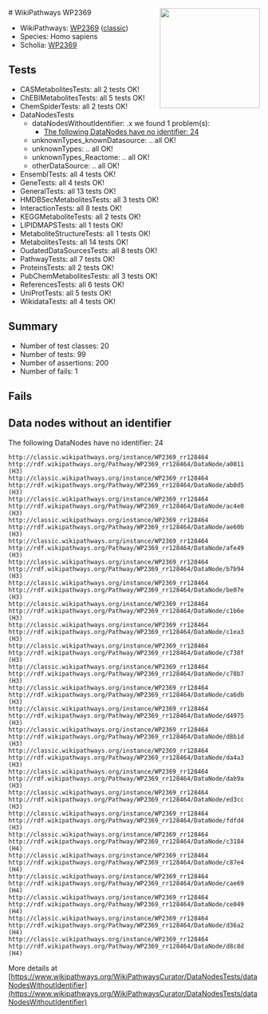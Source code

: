 <img style="float: right; width: 200px" src="https://upload.wikimedia.org/wikipedia/commons/thumb/8/83/Wplogo_with_text_500.png/640px-Wplogo_with_text_500.png" />
# WikiPathways WP2369

* WikiPathways: [WP2369](https://wikipathways.org/pathways/WP2369) ([classic](https://classic.wikipathways.org/instance/WP2369))
* Species: Homo sapiens
* Scholia: [WP2369](https://scholia.toolforge.org/wikipathways/WP2369)
## Tests
* CASMetabolitesTests: all 2 tests OK!
* ChEBIMetabolitesTests: all 5 tests OK!
* ChemSpiderTests: all 2 tests OK!
* DataNodesTests
    * dataNodesWithoutIdentifier: .x we found 1 problem(s):
        * [The following DataNodes have no identifier: 24](#8792c4b3)
    * unknownTypes_knownDatasource: .. all OK!
    * unknownTypes: .. all OK!
    * unknownTypes_Reactome: .. all OK!
    * otherDataSource: .. all OK!
* EnsemblTests: all 4 tests OK!
* GeneTests: all 4 tests OK!
* GeneralTests: all 13 tests OK!
* HMDBSecMetabolitesTests: all 3 tests OK!
* InteractionTests: all 8 tests OK!
* KEGGMetaboliteTests: all 2 tests OK!
* LIPIDMAPSTests: all 1 tests OK!
* MetaboliteStructureTests: all 1 tests OK!
* MetabolitesTests: all 14 tests OK!
* OudatedDataSourcesTests: all 8 tests OK!
* PathwayTests: all 7 tests OK!
* ProteinsTests: all 2 tests OK!
* PubChemMetabolitesTests: all 3 tests OK!
* ReferencesTests: all 6 tests OK!
* UniProtTests: all 5 tests OK!
* WikidataTests: all 4 tests OK!


## Summary

* Number of test classes: 20
* Number of tests: 99
* Number of assertions: 200
* Number of fails: 1

## Fails

<a name="8792c4b3" />

## Data nodes without an identifier

The following DataNodes have no identifier: 24
```
http://classic.wikipathways.org/instance/WP2369_rr128464 http://rdf.wikipathways.org/Pathway/WP2369_rr128464/DataNode/a0011 (H3)
http://classic.wikipathways.org/instance/WP2369_rr128464 http://rdf.wikipathways.org/Pathway/WP2369_rr128464/DataNode/ab0d5 (H3)
http://classic.wikipathways.org/instance/WP2369_rr128464 http://rdf.wikipathways.org/Pathway/WP2369_rr128464/DataNode/ac4e0 (H3)
http://classic.wikipathways.org/instance/WP2369_rr128464 http://rdf.wikipathways.org/Pathway/WP2369_rr128464/DataNode/ae60b (H3)
http://classic.wikipathways.org/instance/WP2369_rr128464 http://rdf.wikipathways.org/Pathway/WP2369_rr128464/DataNode/afe49 (H3)
http://classic.wikipathways.org/instance/WP2369_rr128464 http://rdf.wikipathways.org/Pathway/WP2369_rr128464/DataNode/b7b94 (H3)
http://classic.wikipathways.org/instance/WP2369_rr128464 http://rdf.wikipathways.org/Pathway/WP2369_rr128464/DataNode/be07e (H3)
http://classic.wikipathways.org/instance/WP2369_rr128464 http://rdf.wikipathways.org/Pathway/WP2369_rr128464/DataNode/c1b6e (H3)
http://classic.wikipathways.org/instance/WP2369_rr128464 http://rdf.wikipathways.org/Pathway/WP2369_rr128464/DataNode/c1ea3 (H3)
http://classic.wikipathways.org/instance/WP2369_rr128464 http://rdf.wikipathways.org/Pathway/WP2369_rr128464/DataNode/c738f (H3)
http://classic.wikipathways.org/instance/WP2369_rr128464 http://rdf.wikipathways.org/Pathway/WP2369_rr128464/DataNode/c78b7 (H3)
http://classic.wikipathways.org/instance/WP2369_rr128464 http://rdf.wikipathways.org/Pathway/WP2369_rr128464/DataNode/ca6db (H3)
http://classic.wikipathways.org/instance/WP2369_rr128464 http://rdf.wikipathways.org/Pathway/WP2369_rr128464/DataNode/d4975 (H3)
http://classic.wikipathways.org/instance/WP2369_rr128464 http://rdf.wikipathways.org/Pathway/WP2369_rr128464/DataNode/d8b1d (H3)
http://classic.wikipathways.org/instance/WP2369_rr128464 http://rdf.wikipathways.org/Pathway/WP2369_rr128464/DataNode/da4a3 (H3)
http://classic.wikipathways.org/instance/WP2369_rr128464 http://rdf.wikipathways.org/Pathway/WP2369_rr128464/DataNode/dab9a (H3)
http://classic.wikipathways.org/instance/WP2369_rr128464 http://rdf.wikipathways.org/Pathway/WP2369_rr128464/DataNode/ed3cc (H3)
http://classic.wikipathways.org/instance/WP2369_rr128464 http://rdf.wikipathways.org/Pathway/WP2369_rr128464/DataNode/fdfd4 (H3)
http://classic.wikipathways.org/instance/WP2369_rr128464 http://rdf.wikipathways.org/Pathway/WP2369_rr128464/DataNode/c3184 (H4)
http://classic.wikipathways.org/instance/WP2369_rr128464 http://rdf.wikipathways.org/Pathway/WP2369_rr128464/DataNode/c87e4 (H4)
http://classic.wikipathways.org/instance/WP2369_rr128464 http://rdf.wikipathways.org/Pathway/WP2369_rr128464/DataNode/cae69 (H4)
http://classic.wikipathways.org/instance/WP2369_rr128464 http://rdf.wikipathways.org/Pathway/WP2369_rr128464/DataNode/ce049 (H4)
http://classic.wikipathways.org/instance/WP2369_rr128464 http://rdf.wikipathways.org/Pathway/WP2369_rr128464/DataNode/d36a2 (H4)
http://classic.wikipathways.org/instance/WP2369_rr128464 http://rdf.wikipathways.org/Pathway/WP2369_rr128464/DataNode/d8c8d (H4)
```

More details at [https://www.wikipathways.org/WikiPathwaysCurator/DataNodesTests/dataNodesWithoutIdentifier](https://www.wikipathways.org/WikiPathwaysCurator/DataNodesTests/dataNodesWithoutIdentifier)

